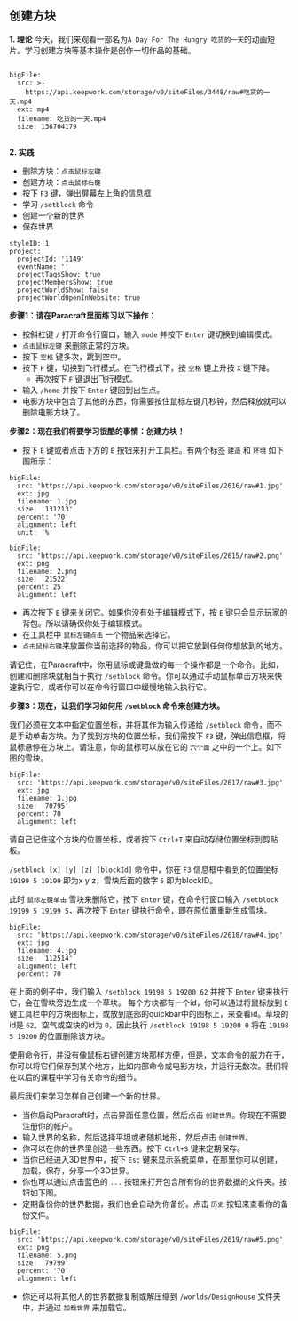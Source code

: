  

## 创建方块

**1.  理论**
今天，我们来观看一部名为`A Day For The Hungry 吃货的一天`的动画短片。学习创建方块等基本操作是创作一切作品的基础。

```@BigFile

bigFile:
  src: >-
    https://api.keepwork.com/storage/v0/siteFiles/3448/raw#吃货的一天.mp4
  ext: mp4
  filename: 吃货的一天.mp4
  size: 136704179
          
```


**2. 实践**
- 删除方块：`点击鼠标左键`
- 创建方块：`点击鼠标右键`
- 按下 `F3` 键，弹出屏幕左上角的信息框
- 学习 `/setblock` 命令
- 创建一个新的世界
- 保存世界


```@Project
styleID: 1
project:
  projectId: '1149'
  eventName: ''
  projectTagsShow: true
  projectMembersShow: true
  projectWorldShow: false
  projectWorldOpenInWebsite: true

```

**步骤1：请在Paracraft里面练习以下操作：**

- 按斜杠键 `/` 打开命令行窗口，输入 `mode` 并按下 `Enter` 键切换到编辑模式。 
- `点击鼠标左键` 来删除正常的方块。 
- 按下 `空格` 键多次，跳到空中。 
- 按下 `F` 键，切换到飞行模式。在飞行模式下，按 `空格` 键上升按 `X` 键下降。
  - 再次按下 `F` 键退出飞行模式。
- 输入 `/home` 并按下 `Enter` 键回到出生点。
- 电影方块中包含了其他的东西，你需要按住鼠标左键几秒钟，然后释放就可以删除电影方块了。


**步骤2：现在我们将要学习很酷的事情：创建方块！**

- 按下 `E` 键或者点击下方的 `E` 按钮来打开工具栏。有两个标签 `建造` 和 `环境` 如下图所示：
 

```@BigFile
bigFile:
  src: 'https://api.keepwork.com/storage/v0/siteFiles/2616/raw#1.jpg'
  ext: jpg
  filename: 1.jpg
  size: '131213'
  percent: '70'
  alignment: left
  unit: '%'

```
```@BigFile
bigFile:
  src: 'https://api.keepwork.com/storage/v0/siteFiles/2615/raw#2.png'
  ext: png
  filename: 2.png
  size: '21522'
  percent: 25
  alignment: left

```



- 再次按下 `E` 键来关闭它。如果你没有处于编辑模式下，按 `E` 键只会显示玩家的背包。所以请确保你处于编辑模式。
- 在工具栏中 `鼠标左键点击` 一个物品来选择它。
- `点击鼠标右键`来放置你当前选择的物品，你可以把它放到任何你想放到的地方。

请记住，在Paracraft中，你用鼠标或键盘做的每一个操作都是一个命令。比如，创建和删除块就相当于执行 `/setblock` 命令。你可以通过手动鼠标单击方块来快速执行它，或者你可以在命令行窗口中缓慢地输入执行它。

**步骤3：现在，让我们学习如何用 `/setblock` 命令来创建方块。**

我们必须在文本中指定位置坐标，并将其作为输入传递给 `/setblock` 命令，而不是手动单击方块。为了找到方块的位置坐标，我们需按下 `F3` 键，弹出信息框，将鼠标悬停在方块上。请注意，你的鼠标可以放在它的 `六个面` 之中的一个上。如下图的雪块。
 

```@BigFile
bigFile:
  src: 'https://api.keepwork.com/storage/v0/siteFiles/2617/raw#3.jpg'
  ext: jpg
  filename: 3.jpg
  size: '70795'
  percent: 70
  alignment: left

```


请自己记住这个方块的位置坐标，或者按下 `Ctrl+T` 来自动存储位置坐标到剪贴板。

`/setblock [x] [y] [z] [blockId]` 命令中，你在 `F3` 信息框中看到的位置坐标 `19199 5 19199` 即为x y z，雪块后面的数字 `5` 即为blockID。

此时 `鼠标左键单击` 雪块来删除它，按下 `Enter` 键，在命令行窗口输入 `/setblock 19199 5 19199 5`，再次按下 `Enter` 键执行命令，即在原位置重新生成雪块。

 
```@BigFile
bigFile:
  src: 'https://api.keepwork.com/storage/v0/siteFiles/2618/raw#4.jpg'
  ext: jpg
  filename: 4.jpg
  size: '112514'
  alignment: left
  percent: 70

```

在上面的例子中，我们输入 `/setblock 19198 5 19200 62` 并按下 `Enter` 键来执行它，会在雪块旁边生成一个草块。
每个方块都有一个id，你可以通过将鼠标放到 `E` 键工具栏中的方块图标上，或放到底部的quickbar中的图标上，来查看id。草块的id是 `62`。空气或空块的id为 `0`，因此执行 `/setblock 19198 5 19200 0` 将在 `19198 5 19200` 的位置删除该方块。

使用命令行，并没有像鼠标右键创建方块那样方便，但是，文本命令的威力在于，你可以将它们保存到某个地方，比如内部命令或电影方块，并运行无数次。我们将在以后的课程中学习有关命令的细节。

最后我们来学习怎样自己创建一个新的世界。
- 当你启动Paracraft时，点击界面任意位置，然后点击 `创建世界`。你现在不需要注册你的帐户。
- 输入世界的名称，然后选择平坦或者随机地形，然后点击 `创建世界`。
- 你可以在你的世界里创造一些东西。按下 `Ctrl+S` 键来定期保存。
- 当你已经进入3D世界中，按下 `Esc` 键来显示系统菜单，在那里你可以创建，加载，保存，分享一个3D世界。
- 你也可以通过点击蓝色的 `...` 按钮来打开包含所有你的世界数据的文件夹。按钮如下图。
- 定期备份你的世界数据，我们也会自动为你备份。点击 `历史` 按钮来查看你的备份文件。
 

```@BigFile
bigFile:
  src: 'https://api.keepwork.com/storage/v0/siteFiles/2619/raw#5.png'
  ext: png
  filename: 5.png
  size: '79799'
  percent: '70'
  alignment: left

```

- 你还可以将其他人的世界数据复制或解压缩到 `/worlds/DesignHouse` 文件夹中，并通过 `加载世界` 来加载它。